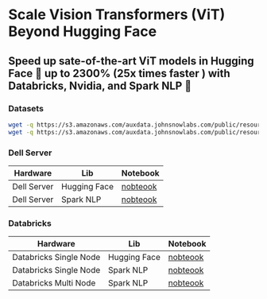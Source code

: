 # Scale Vision Transformers (ViT) Beyond Hugging Face
## Speed up sate-of-the-art ViT models in Hugging Face 🤗 up to 2300% (25x times faster ) with Databricks, Nvidia, and Spark NLP 🚀

### Datasets

```sh
wget -q https://s3.amazonaws.com/auxdata.johnsnowlabs.com/public/resources/en/images/imagenet-mini-sample.zip && unzip imagenet-mini-sample.zip >/dev/null 2>&1
wget -q https://s3.amazonaws.com/auxdata.johnsnowlabs.com/public/resources/en/images/imagenet-mini.zip && unzip imagenet-mini.zip >/dev/null 2>&1
```


### Dell Server

| Hardware  | Lib  |  Notebook | 
|---|---|---|
| Dell Server  | Hugging Face  |  [nobteook](https://github.com/JohnSnowLabs/spark-nlp-workshop/blob/master/tutorials/blogposts/medium/scale-vision-transformers-vit-beyond-hugging-face/0-Dell%20-%20HuggingFace%20Image%20Classification.ipynb) | 
| Dell Server  | Spark NLP  |  [nobteook](https://github.com/JohnSnowLabs/spark-nlp-workshop/blob/master/tutorials/blogposts/medium/scale-vision-transformers-vit-beyond-hugging-face/0-Dell%20-%20Spark%20NLP%20Image%20Classification.ipynb) | 


### Databricks

| Hardware  | Lib  |  Notebook | 
|---|---|---|
| Databricks Single Node | Hugging Face  |  [nobteook](https://github.com/JohnSnowLabs/spark-nlp-workshop/blob/master/tutorials/blogposts/medium/scale-vision-transformers-vit-beyond-hugging-face/1-Databricks%20-%20HuggingFace%20Image%20Classification.ipynb) | 
| Databricks Single Node  | Spark NLP  |  [nobteook](https://github.com/JohnSnowLabs/spark-nlp-workshop/blob/master/tutorials/blogposts/medium/scale-vision-transformers-vit-beyond-hugging-face/1-Databricks%20-%20Spark%20NLP%20Image%20Classification.ipynb) | 
| Databricks Multi Node  | Spark NLP  |  [nobteook](https://github.com/JohnSnowLabs/spark-nlp-workshop/blob/master/tutorials/blogposts/medium/scale-vision-transformers-vit-beyond-hugging-face/2-Databricks%20-%20Spark%20NLP%20Image%20Classification%20at%20Scale.ipynb) | 